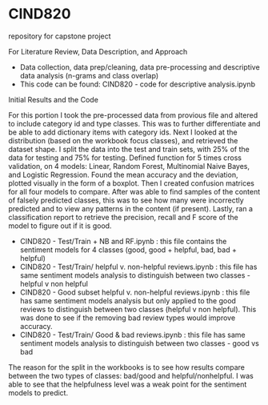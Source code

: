 # CIND820
repository for capstone project

For Literature Review, Data Description, and Approach
  - Data collection, data prep/cleaning, data pre-processing and descriptive data analysis (n-grams and class overlap)
  - This code can be found: CIND820 - code for descriptive analysis.ipynb

Initial Results and the Code

For this portion I took the pre-processed data from provious file and altered to include category id and type classes. This was to further differentiate and be able to add dictionary items with category ids. Next I looked at the distribution (based on the workbook focus classes), and retrieved the dataset shape. I split the data into the test and train sets, with 25% of the data for testing and 75% for testing. Defined function for 5 times cross validation, on 4 models: Linear, Random Forest, Multinomial Naive Bayes, and Logistic Regression. Found the mean accuracy and the deviation, plotted visually in the form of a boxplot. Then I created confusion matrices for all four models to compare. After was able to find samples of the content of falsely predicted classes, this was to see how many were incorrectly predicted and to view any patterns in the content (if present). Lastly, ran a classification report to retrieve the precision, recall and F score of the model to figure out if it is good.

  - CIND820 - Test/Train + NB and RF.ipynb : this file contains the sentiment models for 4 classes (good, good + helpful, bad, bad + helpful)
  - CIND820 - Test/Train/ helpful v. non-helpful reviews.ipynb : this file has same sentiment models analysis to distinguish between two classes - helpful v non helpful
  - CIND820 - Good subset helpful v. non-helpful reviews.ipynb : this file has same sentiment models analysis but only applied to the good reviews to distinguish between two classes (helpful v non helpful). This was done to see if the removing bad review types would improve accuracy.
  - CIND820 - Test/Train/ Good & bad reviews.ipynb :  this file has same sentiment models analysis to distinguish between two classes - good vs bad

The reason for the split in the workbooks is to see how results compare between the two types of classes: bad/good and helpful/nonhelpful. I was able to see that the helpfulness level was a weak point for the sentiment models to predict.
